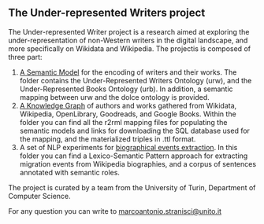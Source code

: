 <h2>The Under-represented Writers project</h2>
<p>The Under-represented Writer project is a research aimed at exploring the under-representation of non-Western writers in the digital landscape, and more specifically on Wikidata and Wikipedia. The projectis is composed of three part:</p>

1. [A Semantic Model](https://github.com/marcostranisci/UnderRepresentedWritersProject/tree/main/Ontologies) for the encoding of writers and their works. The folder contains the Under-Represented Writers Ontology (urw), and the Under-Represented Books Ontology (urb). In addition, a semantic mapping between urw and the dolce ontology is provided.
2. [A Knowledge Graph](https://github.com/marcostranisci/UnderRepresentedWritersProject/tree/main/KnowledgeGraph) of authors and works gathered from Wikidata, Wikipedia, OpenLibrary, Goodreads, and Google Books. Within the folder you can find all the r2rml mapping files for populating the semantic models and links for downloading the SQL database used for the mapping, and the materialized triples in .ttl format.
3. A set of NLP experiments for [biographical events extraction](https://github.com/marcostranisci/UnderRepresentedWritersProject/tree/main/BiographicalEventsExtraction). In this folder you can find a Lexico-Semantic Pattern approach for extracting migration events from Wikipedia biographies, and a corpus of sentences annotated with semantic roles.  

<p> The project is curated by a team from the University of Turin, Department of Computer Science.   </p>

For any question you can write to [marcoantonio.stranisci@unito.it](marcoantonio.stranisci@unito.it)

  
